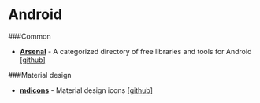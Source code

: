
Android
=======

###Common


* [**Arsenal**](https://android-arsenal.com/) - A categorized directory of free libraries and tools for Android [[github]](https://github.com/vbauer/android-arsenal.com)

###Material design

* [**mdicons**](http://materialdesignicons.com/) - Material design icons [[github]](https://github.com/Templarian/MaterialDesign)
